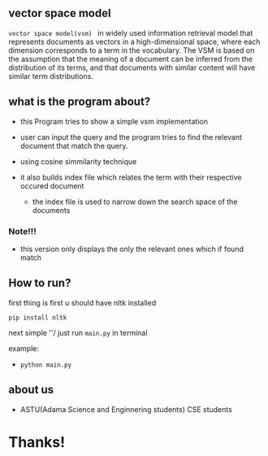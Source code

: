 ## vector space model

`vector space model(vsm) ` in widely used information retrieval model that represents documents as vectors in a high-dimensional space, where each dimension corresponds to a term in the vocabulary. The VSM is based on the assumption that the meaning of a document can be inferred from the distribution of its terms, and that documents with similar content will have similar term distributions.

## what is the program about?

- this Program tries to show a simple vsm implementation
- user can input the query and the program tries to find the relevant document that match the query.
- using cosine simmilarity technique

- it also builds index file which relates the term with their respective occured document
  - the index file is used to narrow down the search space of the documents

### Note!!!

- this version only displays the only the relevant ones which if found match

## How to run?

first thing is first u should have nltk installed

    pip install nltk

next simple ''/ just run `main.py` in terminal

example:

- `python main.py`

## about us

- ASTU(Adama Science and Enginnering students) CSE students

# Thanks!

